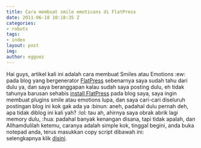 ```yaml
---
title: Cara membuat smile emoticons di FlatPress
date: 2011-06-18 10:18:35 Z
categories:
- robots
tags:
- index
layout: post
img: 
author: eggoez
---
```


<p>Hai guys, artikel kali ini adalah cara membuat Smiles atau Emotions :ew: pada blog yang bergenerator <a href="https://ciutirc.blogspot.com/2010/11/cara-install-manual-flatpress-di.html">FlatPress</a> sebenarnya saya sudah tahu dari dulu ya, dan saya beranggapan kalau sudah saya posting dulu, eh tidak tahunya barusan sehabis <a href="https://ciutirc.blogspot.com/2010/11/cara-install-manual-flatpress-di.html">install FlatPress</a> pada blog saya, saya ingin membuat plugins smile atau emotions lupa, dan saya cari-cari diseluruh postingan blog ini kok gak ada ya :binun: aneh, padahal dulu pernah deh, apa tidak diblog ini kali yah? :lol: tau ah, ahirnya saya obrak abrik lagi memory dulu, :hua: padahal banyak kenangan disana, tapi tidak apalah, dan Allhamdulilah ketemu, caranya adalah simple kok, tinggal begini, anda buka notepad anda, terus masukkan copy script dibawah ini:<br>
selengkapnya klik <a title="Lihat Sumbernya" href="https://ciutirc.blogspot.com/2011/06/cara-membuat-smile-emoticons-di.html">disini</a>.<a name="more"></a></p>